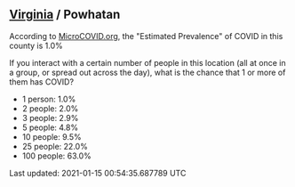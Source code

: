 
## [Virginia](/united-states/virginia) / Powhatan

According to [MicroCOVID.org](http://microcovid.org),
the "Estimated Prevalence" of COVID in this county is 1.0%

If you interact with a certain number of people in this location
(all at once in a group, or spread out across the day), what is the chance that
1 or more of them has COVID?

- 1 person: 1.0%
- 2 people: 2.0%
- 3 people: 2.9%
- 5 people: 4.8%
- 10 people: 9.5%
- 25 people: 22.0%
- 100 people: 63.0%

Last updated: 2021-01-15 00:54:35.687789 UTC
